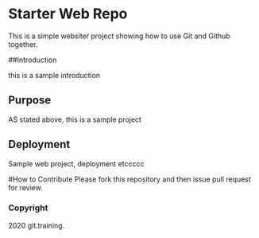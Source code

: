 # Starter Web Repo

This is a simple websiter project showing how to use Git and Github together.

##Introduction 

this is a sample introduction

## Purpose

AS stated above, this is a sample project 

## Deployment
 
Sample web project, deployment etccccc

#How to Contribute
Please fork this repository and then issue pull  request for review.

### Copyright

2020 git.training.